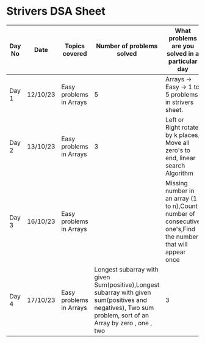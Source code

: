 # Strivers DSA Sheet 


|Day No |Date|Topics covered|Number of problems solved|What problems are you solved in a particular day|done|revist|
|------|-------|--------|--------|--------|--------|---|
|Day 1|12/10/23|Easy problems in Arrays|5|Arrays -> Easy -> 1 to 5 problems in strivers sheet.| 4 |1|
|Day 2|13/10/23|Easy problems in Arrays|3|Left or Right rotate by k places, Move all zero's to end, linear search Algorithm| 2|1| 
|Day 3| 16/10/23|Easy problems in Arrays| |Missing number in an array (1 to n),Count number of consecutive one's,Find the number that will appear once| 3 | 0  |
|Day 4|17/10/23|Easy problems in Arrays|Longest subarray with given Sum(positive),Longest subarray with given sum(positives and negatives), Two sum problem, sort of an Array by zero , one , two|  3  | 1  |
